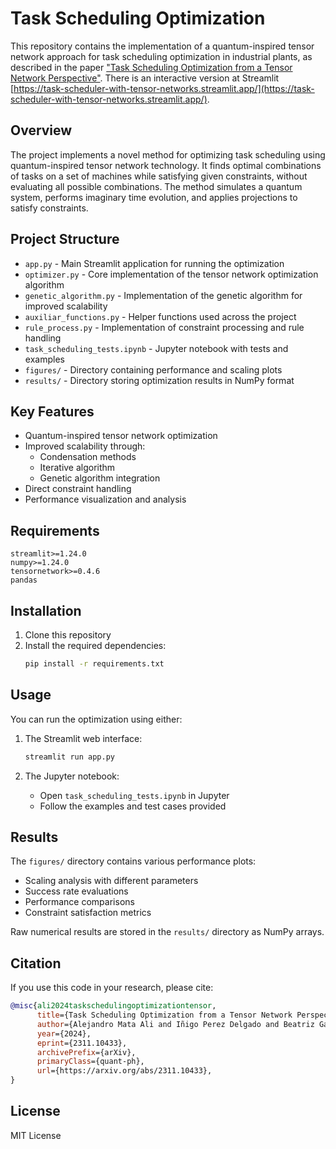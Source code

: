 # Task Scheduling Optimization

This repository contains the implementation of a quantum-inspired tensor network approach for task scheduling optimization in industrial plants, as described in the paper ["Task Scheduling Optimization from a Tensor Network Perspective"](https://arxiv.org/abs/2311.10433). There is an interactive version at Streamlit [https://task-scheduler-with-tensor-networks.streamlit.app/](https://task-scheduler-with-tensor-networks.streamlit.app/).

## Overview

The project implements a novel method for optimizing task scheduling using quantum-inspired tensor network technology. It finds optimal combinations of tasks on a set of machines while satisfying given constraints, without evaluating all possible combinations. The method simulates a quantum system, performs imaginary time evolution, and applies projections to satisfy constraints.

## Project Structure

- `app.py` - Main Streamlit application for running the optimization
- `optimizer.py` - Core implementation of the tensor network optimization algorithm
- `genetic_algorithm.py` - Implementation of the genetic algorithm for improved scalability
- `auxiliar_functions.py` - Helper functions used across the project
- `rule_process.py` - Implementation of constraint processing and rule handling
- `task_scheduling_tests.ipynb` - Jupyter notebook with tests and examples
- `figures/` - Directory containing performance and scaling plots
- `results/` - Directory storing optimization results in NumPy format

## Key Features

- Quantum-inspired tensor network optimization
- Improved scalability through:
  - Condensation methods
  - Iterative algorithm
  - Genetic algorithm integration
- Direct constraint handling
- Performance visualization and analysis

## Requirements

```
streamlit>=1.24.0
numpy>=1.24.0
tensornetwork>=0.4.6
pandas
```

## Installation

1. Clone this repository
2. Install the required dependencies:
   ```bash
   pip install -r requirements.txt
   ```

## Usage

You can run the optimization using either:

1. The Streamlit web interface:
   ```bash
   streamlit run app.py
   ```

2. The Jupyter notebook:
   - Open `task_scheduling_tests.ipynb` in Jupyter
   - Follow the examples and test cases provided

## Results

The `figures/` directory contains various performance plots:
- Scaling analysis with different parameters
- Success rate evaluations
- Performance comparisons
- Constraint satisfaction metrics

Raw numerical results are stored in the `results/` directory as NumPy arrays.

## Citation

If you use this code in your research, please cite:

```bibtex
@misc{ali2024taskschedulingoptimizationtensor,
      title={Task Scheduling Optimization from a Tensor Network Perspective}, 
      author={Alejandro Mata Ali and Iñigo Perez Delgado and Beatriz García Markaida and Aitor Moreno Fdez. de Leceta},
      year={2024},
      eprint={2311.10433},
      archivePrefix={arXiv},
      primaryClass={quant-ph},
      url={https://arxiv.org/abs/2311.10433}, 
}
```

## License


MIT License
